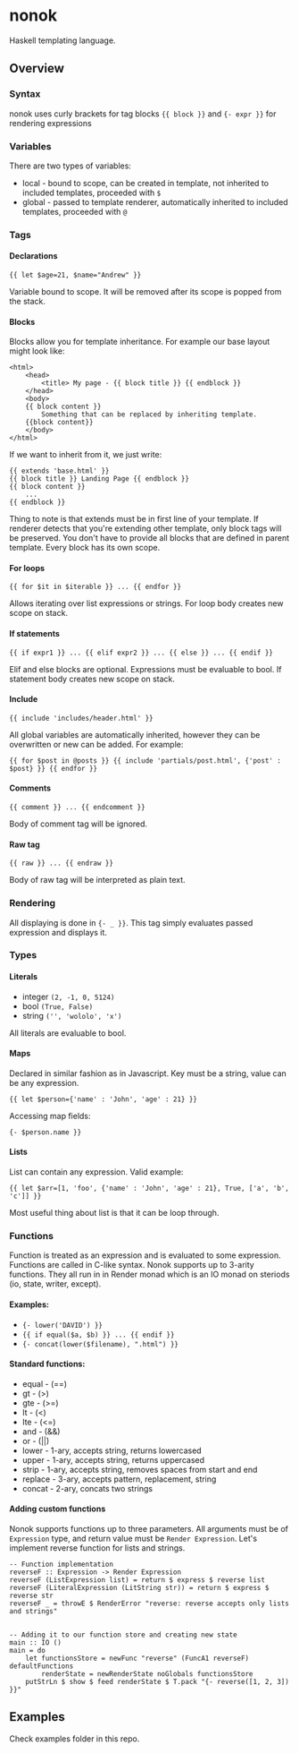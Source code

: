 # nonok

Haskell templating language.

## Overview

### Syntax

nonok uses curly brackets for tag blocks `{{ block }}` and `{- expr }}`
for rendering expressions

### Variables

There are two types of variables:
* local - bound to scope, can be created in template, not inherited to included templates, proceeded with `$`
* global - passed to template renderer, automatically inherited to included templates, proceeded with `@`


### Tags

#### Declarations

`{{ let $age=21, $name="Andrew" }}`

Variable bound to scope. It will be removed after its scope is popped from the stack.

#### Blocks

Blocks allow you for template inheritance. For example our base layout might look like:

    <html>
        <head>
            <title> My page - {{ block title }} {{ endblock }}
        </head>
        <body>
        {{ block content }}
            Something that can be replaced by inheriting template.
        {{block content}}
        </body>
    </html>

If we want to inherit from it, we just write:

    {{ extends 'base.html' }}
    {{ block title }} Landing Page {{ endblock }}
    {{ block content }}
        ...
    {{ endblock }}

Thing to note is that extends must be in first line of your template. If renderer detects that you're extending other template, only block tags will be preserved. You don't have to provide all blocks that are defined in parent template. Every block has its own scope.

#### For loops

`{{ for $it in $iterable }} ... {{ endfor }}`

Allows iterating over list expressions or strings.
For loop body creates new scope on stack.

#### If statements

`{{ if expr1 }} ... {{ elif expr2 }} ... {{ else }} ... {{ endif }}`

Elif and else blocks are optional. Expressions must be evaluable to bool.
If statement body creates new scope on stack.

#### Include

`{{ include 'includes/header.html' }}`

All global variables are automatically inherited, however they can be overwritten or new can be added. For example:

`{{ for $post in @posts }}
    {{ include 'partials/post.html', {'post' :  $post} }}
{{ endfor }}`


#### Comments

`{{ comment }} ... {{ endcomment }}`

Body of comment tag will be ignored.

#### Raw tag

`{{ raw }} ... {{ endraw }}`

Body of raw tag will be interpreted as plain text.

### Rendering

All displaying is done in `{- _ }}`. This tag simply evaluates passed expression and displays it.

### Types

#### Literals

* integer `(2, -1, 0, 5124)`
* bool `(True, False)`
* string `('', 'wololo', 'x')`

All literals are evaluable to bool.

#### Maps

Declared in similar fashion as in Javascript. Key must be a string, value can be any expression.

`{{ let $person={'name' : 'John', 'age' : 21} }}`

Accessing map fields:

`{- $person.name }}`

#### Lists

List can contain any expression. Valid example:

`{{ let $arr=[1, 'foo', {'name' : 'John', 'age' : 21}, True, ['a', 'b', 'c']] }}`

Most useful thing about list is that it can be loop through.

### Functions

Function is treated as an expression and is evaluated to some expression. Functions are called in C-like syntax. Nonok supports up to 3-arity functions. They all run in in Render monad which is an IO monad on steriods (io, state, writer, except).

#### Examples:

* `{- lower('DAVID') }}`
* `{{ if equal($a, $b) }} ... {{ endif }}`
* `{- concat(lower($filename), ".html") }}`

#### Standard functions:

* equal - (==)
* gt - (>)
* gte - (>=)
* lt - (<)
* lte - (<=)
* and - (&&)
* or - (||)
* lower - 1-ary, accepts string, returns lowercased
* upper - 1-ary, accepts string, returns uppercased
* strip - 1-ary, accepts string, removes spaces from start and end
* replace - 3-ary, accepts pattern, replacement, string
* concat - 2-ary, concats two strings

#### Adding custom functions

Nonok supports functions up to three parameters. All arguments must be of `Expression` type, and return value must be `Render Expression`. Let's implement reverse function for lists and strings.

    -- Function implementation
    reverseF :: Expression -> Render Expression
    reverseF (ListExpression list) = return $ express $ reverse list
    reverseF (LiteralExpression (LitString str)) = return $ express $ reverse str
    reverseF _ = throwE $ RenderError "reverse: reverse accepts only lists and strings"


    -- Adding it to our function store and creating new state
    main :: IO ()
    main = do
        let functionsStore = newFunc "reverse" (FuncA1 reverseF) defaultFunctions
            renderState = newRenderState noGlobals functionsStore
        putStrLn $ show $ feed renderState $ T.pack "{- reverse([1, 2, 3]) }}"

## Examples

Check examples folder in this repo.
